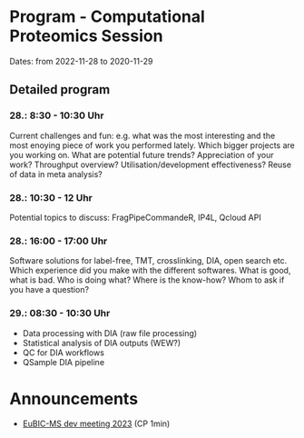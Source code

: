 # Program - Computational Proteomics Session

Dates: from 2022-11-28 to 2020-11-29

## Detailed program

### 28.: 8:30 - 10:30 Uhr

Current challenges and fun: e.g. what was the most interesting and the most enoying piece of work you performed lately. Which bigger projects are you working on.
What are potential future trends?
Appreciation of your work?
Throughput overview?
Utilisation/development effectiveness?
Reuse of data in meta analysis?

### 28.: 10:30 - 12 Uhr

Potential topics to discuss:
FragPipeCommandeR, IP4L, Qcloud API

### 28.: 16:00 - 17:00 Uhr

Software solutions for label-free, TMT, crosslinking, DIA, open search etc. 
Which experience did you make with the different softwares. What is good, what is bad. 
Who is doing what? Where is the know-how? Whom to ask if you have a question?

### 29.: 08:30 - 10:30 Uhr

- Data processing with DIA (raw file processing)
- Statistical analysis of DIA outputs (WEW?)
- QC for DIA workflows
- QSample DIA pipeline


# Announcements

* [EuBIC-MS dev meeting 2023](https://eubic-ms.org/events/2023-developers-meeting/) (CP 1min)

